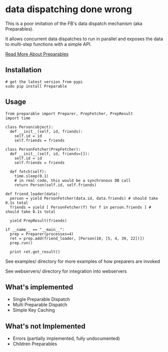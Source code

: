 # data dispatching done wrong

This is a poor imitation of the FB's data dispatch mechanism (aka Preparables).

It allows concurrent data dispatches to run in parallel and exposes the data to
multi-step functions with a simple API.

[ Read More About Preparables ](http://www.quora.com/Facebook-Infrastructure/What-are-preparables-and-how-are-they-implemented )

## Installation

    # get the latest version from pypi
    sudo pip install Preparable

## Usage


    from preparable import Preparer, PrepFetcher, PrepResult
    import time

    class Person(object):
      def __init__(self, id, friends):
        self.id = id
        self.friends = friends

    class PersonFetcher(PrepFetcher):
      def __init__(self, id, friends=[]):
        self.id = id
        self.friends = friends

      def fetch(self):
        time.sleep(0.1)
        # in real code, this would be a synchronous DB call
        return Person(self.id, self.friends)

    def friend_loader(data):
      person = yield PersonFetcher(data.id, data.friends) # should take 0.1s total
      friends = yield [ PersonFetcher(f) for f in person.friends ] # should take 0.1s total

      yield PrepResult(friends)

    if __name__ == "__main__":
      prep = Preparer(processes=4)
      ret = prep.add(friend_loader, [Person(10, [5, 4, 39, 22])])
      prep.run()

      print ret.get_result()


See examples/ directory for more examples of how preparers are invoked

See webservers/ directory for integration into webservers

## What's implemented

* Single Preparable Dispatch
* Multi Preparable Dispatch
* Simple Key Caching

## What's not Implemented

* Errors (partially implemented, fully undocumented)
* Children Preparables
